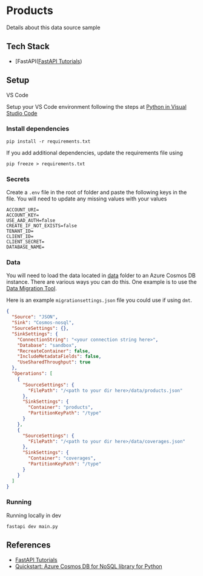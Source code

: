 # Products

Details about this data source sample

## Tech Stack

* [FastAPI([FastAPI Tutorials](https://fastapi.tiangolo.com/))

## Setup

VS Code

Setup your VS Code environment following the steps at [Python in Visual Studio Code](https://code.visualstudio.com/docs/languages/python) 

### Install dependencies

```console
pip install -r requirements.txt
```

If you add additional dependencies, update the requirements file using

```console
pip freeze > requirements.txt
```

### Secrets

Create a `.env` file in the root of folder and paste the following keys in the file. You will need to update any missing values with your values

```text
ACCOUNT_URI=
ACCOUNT_KEY=
USE_AAD_AUTH=false
CREATE_IF_NOT_EXISTS=false
TENANT_ID=
CLIENT_ID=
CLIENT_SECRET=
DATABASE_NAME=
```

### Data

You will need to load the data located in [data](data) folder to an Azure Cosmos DB instance. There are various ways you can do this. One example is to use the [Data Migration Tool](https://github.com/AzureCosmosDB/data-migration-desktop-tool?tab=readme-ov-file#azure-cosmos-db-desktop-data-migration-tool).

Here is an example `migrationsettings.json` file you could use if using `dmt`.

```json
{
  "Source": "JSON",
  "Sink": "Cosmos-nosql",
  "SourceSettings": {},
  "SinkSettings": {
    "ConnectionString": "<your connection string here>",
    "Database": "sandbox",
    "RecreateContainer": false,
    "IncludeMetadataFields": false,
    "UseSharedThroughput": true
  },
  "Operations": [
    {
      "SourceSettings": {
        "FilePath": "/<path to your dir here>/data/products.json"
      },
      "SinkSettings": {
        "Container": "products",
        "PartitionKeyPath": "/type"
      }
    },
    {
      "SourceSettings": {
        "FilePath": "/<path to your dir here>/data/coverages.json"
      },
      "SinkSettings": {
        "Container": "coverages",
        "PartitionKeyPath": "/type"
      }
    }
  ]
}
```

### Running

Running locally in dev 

```console
fastapi dev main.py
```

## References

* [FastAPI Tutorials](https://fastapi.tiangolo.com/learn/)
* [Quickstart: Azure Cosmos DB for NoSQL library for Python](https://learn.microsoft.com/en-us/azure/cosmos-db/nosql/quickstart-python?pivots=devcontainer-vscode)